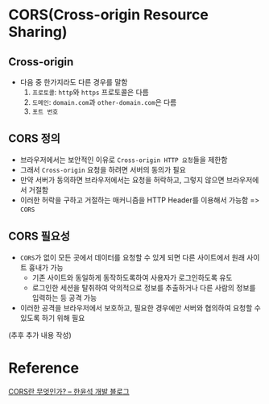 # CORS(Cross-origin Resource Sharing)

## Cross-origin
- 다음 중 한가지라도 다른 경우를 말함
  1. `프로토콜`: `http`와 `https` 프로토콜은 다름
  2. `도메인`: `domain.com`과 `other-domain.com`은 다름
  3. `포트 번호`

## CORS 정의
- 브라우저에서는 보안적인 이유로 `Cross-origin HTTP 요청`들을 제한함
- 그래서 `Cross-origin` 요청을 하려면 서버의 동의가 필요
- 만약 서버가 동의하면 브라우저에서는 요청을 허락하고, 그렇지 않으면 브라우저에서 거절함
- 이러한 허락을 구하고 거절하는 매커니즘을 HTTP Header를 이용해서 가능함 => `CORS`

## CORS 필요성
- `CORS`가 없이 모든 곳에서 데이터를 요청할 수 있게 되면 다른 사이트에서 원래 사이트 흉내가 가능
  - 기존 사이트와 동일하게 동작하도록하여 사용자가 로그인하도록 유도
  - 로그인한 세션을 탈취하여 악의적으로 정보를 추출하거나 다른 사람의 정보를 입력하는 등 공격 가능
- 이러한 공격을 브라우저에서 보호하고, 필요한 경우에만 서버와 협의하여 요청할 수 있도록 하기 위해 필요

(추후 추가 내용 작성)

# Reference

[CORS란 무엇인가? – 한윤석 개발 블로그](https://hannut91.github.io/blogs/infra/cors)